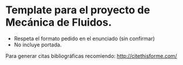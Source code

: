# Template para el proyecto de Mecánica de Fluidos.

* Respeta el formato pedido en el enunciado (sin confirmar)
* No incluye portada.

Para generar citas bibliográficas recomiendo: http://citethisforme.com/
